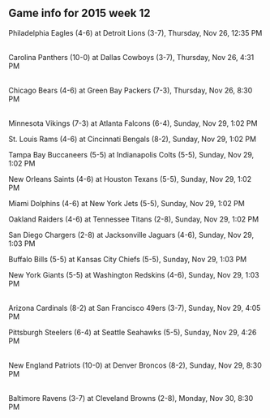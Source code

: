 ## Game info for 2015 week 12
Philadelphia Eagles (4-6) at Detroit Lions (3-7), Thursday, Nov 26, 12:35 PM

<br/>Carolina Panthers (10-0) at Dallas Cowboys (3-7), Thursday, Nov 26, 4:31 PM

<br/>Chicago Bears (4-6) at Green Bay Packers (7-3), Thursday, Nov 26, 8:30 PM

<br/>Minnesota Vikings (7-3) at Atlanta Falcons (6-4), Sunday, Nov 29, 1:02 PM

St. Louis Rams (4-6) at Cincinnati Bengals (8-2), Sunday, Nov 29, 1:02 PM

Tampa Bay Buccaneers (5-5) at Indianapolis Colts (5-5), Sunday, Nov 29, 1:02 PM

New Orleans Saints (4-6) at Houston Texans (5-5), Sunday, Nov 29, 1:02 PM

Miami Dolphins (4-6) at New York Jets (5-5), Sunday, Nov 29, 1:02 PM

Oakland Raiders (4-6) at Tennessee Titans (2-8), Sunday, Nov 29, 1:02 PM

San Diego Chargers (2-8) at Jacksonville Jaguars (4-6), Sunday, Nov 29, 1:03 PM

Buffalo Bills (5-5) at Kansas City Chiefs (5-5), Sunday, Nov 29, 1:03 PM

New York Giants (5-5) at Washington Redskins (4-6), Sunday, Nov 29, 1:03 PM

<br/>Arizona Cardinals (8-2) at San Francisco 49ers (3-7), Sunday, Nov 29, 4:05 PM

Pittsburgh Steelers (6-4) at Seattle Seahawks (5-5), Sunday, Nov 29, 4:26 PM

<br/>New England Patriots (10-0) at Denver Broncos (8-2), Sunday, Nov 29, 8:30 PM

<br/>Baltimore Ravens (3-7) at Cleveland Browns (2-8), Monday, Nov 30, 8:30 PM

